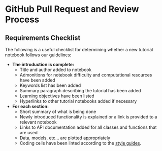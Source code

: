 GitHub Pull Request and Review Process
======================================

Requirements Checklist
----------------------

The following is a useful checklist for determining whether a new tutorial notebook follows our guidelines:

* **The introduction is complete:**
    * Title and author added to notebook
    * Admonitions for notebook difficulty and computational resources have been added
    * Keywords list has been added
    * Summary paragraph describing the tutorial has been added
    * Learning objectives have been listed
    * Hyperlinks to other tutorial notebooks added if necessary
* **For each section:**
    * Short summary of what is being done
    * Newly introduced functionality is explained or a link is provided to a relevant notebook
    * Links to API documentation added for all classes and functions that are used
    * Data, models, etc... are plotted appropriately 
	* Coding cells have been linted according to the [style guides](https://docs.simpeg.xyz/latest/content/getting_started/contributing/code-style.html).